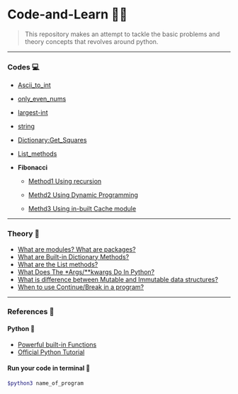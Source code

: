 # Code-and-Learn :man_technologist:

> This repository makes an attempt to tackle the basic problems and theory concepts that revolves around python.
-------------------------------------------------------
### Codes :computer:
- [Ascii_to_int](./Codes/1.Ascii-to-int/ascii_to_int.py)

- [only_even_nums](./Codes/2.Even-only/only_even_nums.py)

- [largest-int](./Codes/3.Largest-int/largest_int.py)

- [string](./Codes/4.String-of-numbers/string.py)

- [Dictionary:Get_Squares](./Codes/6.Dictionary/2.get_squares.py)

- [List_methods](./Codes/7.Lists/List_methods.py)   
-  **Fibonacci**
    - [Method1 Using recursion](./Codes/5.Fibonacci/1.fibonacci.py)

    - [Methd2 Using Dynamic Programming](./Codes/5.Fibonacci/2.fibonacci.py)

    - [Methd3 Using in-built Cache module](./Codes/5.Fibonacci/3.fibonacci.py)

-----------------------------------------------------------    

### Theory :notebook:

- [What are modules? What are packages?](./Theory/modules&packages.md)
- [What are Built-in Dictionary Methods?](./Codes/6.Dictionary/dictionary.md)
- [What are the List methods?](./Codes/7.Lists/list.md)
- [What Does The *Args/**kwargs Do In Python?]()
- [What is difference between Mutable and Immutable data structures?]()
- [When to use Continue/Break in a program?]()

------------------------------------------------------------
### References :scroll:

#### Python :snake:
- [Powerful built-in Functions](https://docs.python.org/3/library/functions.html#built-in-functions)
- [Official Python Tutorial](https://docs.python.org/3/tutorial/index.html) 


#### Run your code in terminal :white_square_button:
```bash 
$python3 name_of_program
```
     
